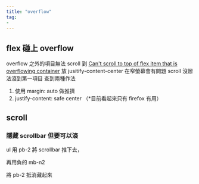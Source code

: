 ```yaml
---
title: "overflow"
tag: 
- 
---
```

## flex 碰上 overflow
overflow 之外的項目無法 scroll 到
[Can't scroll to top of flex item that is overflowing container](https://stackoverflow.com/questions/33454533/cant-scroll-to-top-of-flex-item-that-is-overflowing-container)
放 jusitify-content-center 在窄螢幕會有問題
scroll 沒辦法滾到第一項目
查到兩種作法
1. 使用 margin: auto 做推擠
2. justify-content: safe center （*目前看起來只有 firefox 有用）

## scroll
### 隱藏 scrollbar 但要可以滾
ul 用 pb-2 將 scrollbar 推下去，

再用負的 mb-n2

將 pb-2 抵消藏起來